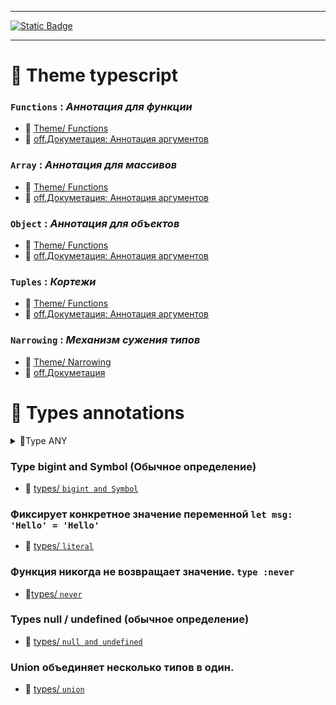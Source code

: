 
<hr>
  <a href="https://www.typescriptlang.org/docs/" target="_blank">
    <img alt="Static Badge" src="https://img.shields.io/badge/Documentation-%232a7aef?style=flat&logo=typescript&logoColor=%23fff&labelColor=%23000000">

  </a>
<hr>


# 🧩 Theme typescript

### `Functions` : *Аннотация для функции*

- 🔗 [Theme/ Functions](../Awesome/functions/fn.md)
- 🔗 [off.Докуметация: Аннотация аргументов](https://www.typescriptlang.org/docs/handbook/2/functions.html)
  
### `Array` : *Аннотация для массивов*

- 🔗 [Theme/ Functions](../Awesome/functions/fn.md)
- 🔗 [off.Докуметация: Аннотация аргументов](https://www.typescriptlang.org/docs/handbook/2/functions.html)


### `Object` : *Аннотация для объектов*

- 🔗 [Theme/ Functions](../Awesome/functions/fn.md)
- 🔗 [off.Докуметация: Аннотация аргументов](https://www.typescriptlang.org/docs/handbook/2/functions.html)

### `Tuples` : *Кортежи*

- 🔗 [Theme/ Functions](../Awesome/functions/fn.md)
- 🔗 [off.Докуметация: Аннотация аргументов](https://www.typescriptlang.org/docs/handbook/2/functions.html)

### `Narrowing` : *Механизм сужения типов*  

- 🔗 [Theme/ Narrowing](../Awesome/Narrowing/Narrowing.md)
- 🔗 [off.Докуметация](https://www.typescriptlang.org/docs/handbook/2/narrowing.html)



# 🧩 Types annotations

<details>
<summary> 📌Type ANY</summary>
  
> Type :any - это дословно «любое значение». 💡

- 🔗 [types/ `any`](../Awesome/types/any/type-any.md)

```typescript 
  const random: any = 220; 
```

</details>


### Type bigint and Symbol (Обычное определение)
- 🔗 [types/ `bigint and Symbol`](../Awesome/types/bigintxSymbol/info.md)


### Фиксирует конкретное значение переменной `let msg: 'Hello' = 'Hello'`
- 🔗 [types/ `literal`](../Awesome/types/literal/literal.md)


### Функция никогда не возвращает значение. `type :never`
- 🔗[types/ `never`](../Awesome/types/never/type-never.md)


### Types null / undefined (обычное определение)
- 🔗 [types/ `null and undefined`](../Awesome/types/nullxUndefined/info.md)


### Union объединяет несколько типов в один.
- 🔗 [types/ `union`](../Awesome/types/union/union.md)













